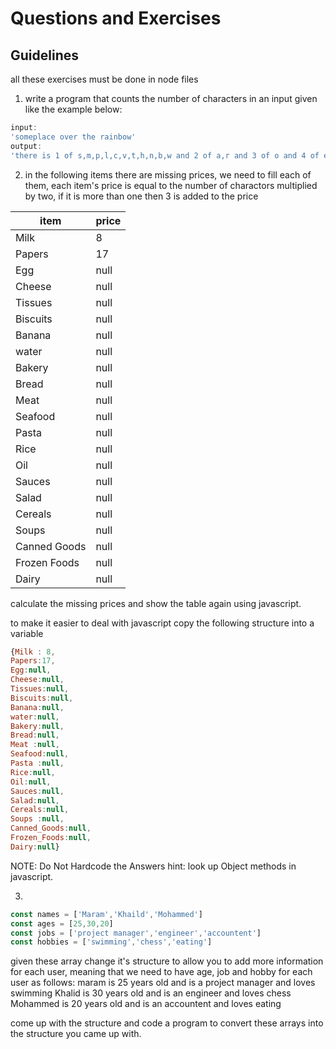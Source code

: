 # Questions and Exercises

## Guidelines 
all these exercises must be done in node files

1. write a program that counts the number of characters in an input given like the example below:
```javascript
input:
'someplace over the rainbow'
output:
'there is 1 of s,m,p,l,c,v,t,h,n,b,w and 2 of a,r and 3 of o and 4 of e
```

2. in the following items there are missing prices, we need to fill each of them, each item's price is equal to the number of charactors multiplied by two, if it is more than one then 3 is added to the price

|item|price| 
-----|-----
|Milk | 8|
|Papers|17|
|Egg|null|
|Cheese|null|
|Tissues|null|
|Biscuits|null|
|Banana|null|
|water|null|
|Bakery|null|
|Bread|null|
|Meat |null|
|Seafood|null|
|Pasta |null|
|Rice|null|
|Oil|null|
|Sauces|null|
|Salad|null|
|Cereals|null|
|Soups |null|
|Canned Goods|null|
|Frozen Foods|null|
|Dairy|null|

calculate the missing prices and show the table again using javascript.

to make it easier to deal with javascript copy the following structure into a variable
```javascript
{Milk : 8,
Papers:17,
Egg:null,
Cheese:null,
Tissues:null,
Biscuits:null,
Banana:null,
water:null,
Bakery:null,
Bread:null,
Meat :null,
Seafood:null,
Pasta :null,
Rice:null,
Oil:null,
Sauces:null,
Salad:null,
Cereals:null,
Soups :null,
Canned_Goods:null,
Frozen_Foods:null,
Dairy:null}
```     
NOTE: Do Not Hardcode the Answers
hint: look up Object methods in javascript.

3. 
```javascript
const names = ['Maram','Khaild','Mohammed']
const ages = [25,30,20]
const jobs = ['project manager','engineer','accountent']
const hobbies = ['swimming','chess','eating']
```
given these array change it's structure to allow you to add more information for each user, meaning that we need to have age, job and hobby for each user as follows:
maram is 25 years old and is a project manager and loves swimming
Khalid is 30 years old and is an engineer and loves chess
Mohammed is 20 years old and is an accountent and loves eating

come up with the structure and code a program to convert these arrays into the structure you came up with.